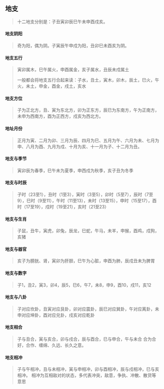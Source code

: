 ## 地支

> 十二地支分别是：子丑寅卯辰巳午未申酉戍亥。
 
#### 地支阴阳
> 奇为阳，偶为阴。子寅辰午申戍为阳，丑卯巳未酉亥为阴。

#### 地支五行
> 寅卯属木，巳午属火，申酉属金，亥子属水，丑辰未戍属土
> 
> 一般都会将地支五行合起来读：子水，丑土，寅木，卯木，辰土，巳火，午火，未土，申金，酉金，戍土，亥水

#### 地支方位
> 子为正北方，丑、寅为东北方，卯为正东方，辰巳为东南方，午为正南方，未申为西南方，酉为正西方，戍亥为西北方。

#### 地址月份
> 正月为寅、二月为卯、三月为辰、四月为巳、五月为午、六月为未、七月为申、八月为酉、九月为戍、十月为亥、十一月为子、十二月为丑。

#### 地支与季节
> 寅卯辰为春季，巳午未为夏季，申西戍为秋季，亥子丑为冬季

#### 地支与时辰
> 子时（23至1），丑时（1至3），寅时（3至5），卯时（5至7），辰时（7至9），巳时（9至11），午时（11至13），未时（13至15），申时（15至17），酉时（17至19），戍时（19至21），亥时（21至23）

#### 地支与生肖
> 子鼠，丑牛，寅虎，卯兔，辰龙，巳蛇，午马，未羊，申猴，酉鸡，戍狗，亥猪

#### 地支与器官
> 亥子为膀胱、肾，寅卯为肝胆，巳午为心脏，申酉为肺，辰戍丑未为脾胃

#### 地支与数字
> 子1，丑2，寅3，卯4，辰5，巳6，午7，未8，申9，酉10，戍11，亥12

#### 地支与八卦
> 子对应坎卦，丑寅对应艮卦，卯对应震卦，辰巳对应巽卦，午对应离卦，未申对应坤卦，酉对应兑卦，戍亥对应乾卦

#### 地支相合
> 子与丑合，寅与亥合，卯与戍合，辰与酉合，巳与申合，午与未合
> 合为合好，合作、缠绵、久远、长久之意。

#### 地支相冲
> 子与午相冲，丑与未相冲，寅与申相冲，卯与酉相冲，辰与戍相冲，巳与亥相冲。
> 相冲为互相敌对的状态，多代表冲突，敌意，争执、冲散、散货等意思